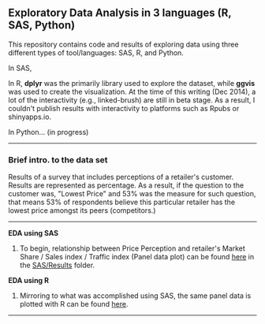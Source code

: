 
Exploratory Data Analysis in 3 languages (R, SAS, Python)
--
This repository contains code and results of exploring data using three different types of tool/languages: SAS, R, and Python.

In SAS, 

In R, **dplyr** was the primarily library used to explore the dataset, while **ggvis** was used to create the visualization.  At the time of this writing (Dec 2014), a lot of the interactivity (e.g., linked-brush) are still in beta stage.  As a result, I couldn't publish results with interactivity to platforms such as Rpubs or shinyapps.io.

In Python... (in progress)

------
### Brief intro. to the data set
Results of a survey that includes perceptions of a retailer's customer.  Results are represented as percentage.  As a result, if the question to the customer was, "Lowest Price" and 53% was the measure for such question, that means 53% of respondents believe this particular retailer has the lowest price amongst its peers (competitors.)


----------
**EDA using SAS**

 1. To begin, relationship between Price Perception and
    retailer's Market Share / Sales index / Traffic index (Panel data plot) can be found [here](SAS/Results/Panel_plot__SAS.png) in the [SAS/Results](SAS/intro.md) folder.


**EDA using R**

 1. Mirroring to what was accomplished using SAS, the same panel data is plotted with R can be found [here](R/Results/Panel_plot__R.png).

------
